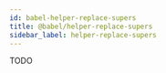 ```yaml
---
id: babel-helper-replace-supers
title: @babel/helper-replace-supers
sidebar_label: helper-replace-supers
---
```


TODO

